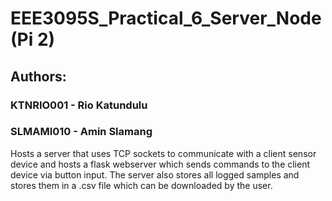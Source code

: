 # EEE3095S_Practical_6_Server_Node (Pi 2)

## Authors:
### KTNRIO001 - Rio Katundulu
### SLMAMI010 - Amin Slamang

Hosts a server that uses TCP sockets to communicate with a client sensor device and hosts a flask webserver which sends commands to the client device via button input. The server also stores all logged samples and stores them in a .csv file which can be downloaded by the user. 
